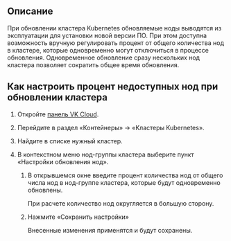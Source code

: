 ## Описание

При обновлении кластера Kubernetes обновляемые ноды выводятся из эксплуатации для установки новой версии ПО. При этом доступна возможность вручную регулировать процент от общего количества нод в кластере, которые одновременно могут отключиться в процессе обновления. Одновременное обновление сразу нескольких нод кластера позволяет сократить общее время обновления.

## Как настроить процент недоступных нод при обновлении кластера

1. Откройте [панель VK Cloud](https://mcs.mail.ru/app/).
1. Перейдите в раздел «Контейнеры» → «Кластеры Kubernetes».
1. Найдите в списке нужный кластер.
1. В контекстном меню нод-группы кластера выберите пункт «Настройки обновления нод».

    1. В открывшемся окне введите процент количества нод от общего числа нод в нод-группе кластера, которые будут одновременно обновлены.

        При расчете количество нод округляется в большую сторону.

    1. Нажмите «Сохранить настройки»

        Внесенные изменения применятся и будут сохранены.

